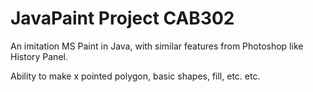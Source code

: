 # JavaPaint Project CAB302

An imitation MS Paint in Java, with similar features from Photoshop like History Panel.

Ability to make x pointed polygon, basic shapes, fill, etc. etc.
